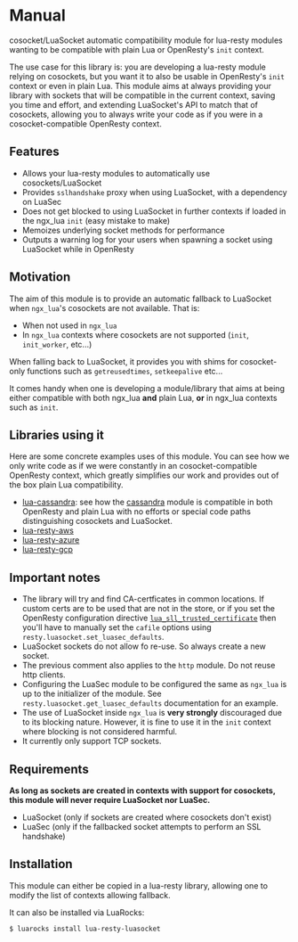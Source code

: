 # Manual

cosocket/LuaSocket automatic compatibility module for lua-resty modules wanting
to be compatible with plain Lua or OpenResty's `init` context.

The use case for this library is: you are developing a lua-resty module relying
on cosockets, but you want it to also be usable in OpenResty's `init` context
or even in plain Lua. This module aims at always providing your library with
sockets that will be compatible in the current context, saving you time and
effort, and extending LuaSocket's API to match that of cosockets, allowing you
to always write your code as if you were in a cosocket-compatible OpenResty
context.


## Features

* Allows your lua-resty modules to automatically use cosockets/LuaSocket
* Provides `sslhandshake` proxy when using LuaSocket, with a dependency on
  LuaSec
* Does not get blocked to using LuaSocket in further contexts if loaded in the
  ngx_lua `init` (easy mistake to make)
* Memoizes underlying socket methods for performance
* Outputs a warning log for your users when spawning a socket using LuaSocket
  while in OpenResty


## Motivation

The aim of this module is to provide an automatic fallback to LuaSocket when
`ngx_lua`'s cosockets are not available. That is:

- When not used in `ngx_lua`
- In `ngx_lua` contexts where cosockets are not supported (`init`, `init_worker`, etc...)

When falling back to LuaSocket, it provides you with shims for cosocket-only
functions such as `getreusedtimes`, `setkeepalive` etc...

It comes handy when one is developing a module/library that aims at being
either compatible with both ngx_lua **and** plain Lua, **or** in ngx_lua
contexts such as `init`.


## Libraries using it

Here are some concrete examples uses of this module. You can see how we only
write code as if we were constantly in an cosocket-compatible OpenResty
context, which greatly simplifies our work and provides out of the box plain
Lua compatibility.

* [lua-cassandra](https://github.com/thibaultcha/lua-cassandra): see how the
  [cassandra](https://github.com/thibaultcha/lua-cassandra/blob/master/lib/cassandra/init.lua)
  module is compatible in both OpenResty and plain Lua with no efforts or
  special code paths distinguishing cosockets and LuaSocket.
* [lua-resty-aws](https://github.com/Kong/lua-resty-aws)
* [lua-resty-azure](https://github.com/Kong/lua-resty-azure)
* [lua-resty-gcp](https://github.com/Kong/lua-resty-gcp)


## Important notes

* The library will try and find CA-certficates in common locations. If custom certs are
  to be used that are not in the store, or if you set the OpenResty configuration
  directive [`lua_sll_trusted_certificate`](https://github.com/openresty/lua-nginx-module#lua_ssl_trusted_certificate)
  then you'll have to manually set the `cafile` options using `resty.luasocket.set_luasec_defaults`.
* LuaSocket sockets do not allow fo re-use. So always create a new socket.
* The previous comment also applies to the `http` module. Do not reuse http clients.
* Configuring the LuaSec module to be configured the same as `ngx_lua` is up to the
  initializer of the module. See `resty.luasocket.get_luasec_defaults` documentation for an example.
* The use of LuaSocket inside `ngx_lua` is **very strongly** discouraged due to its
  blocking nature. However, it is fine to use it in the `init` context where
  blocking is not considered harmful.
* It currently only support TCP sockets.


## Requirements

**As long as sockets are created in contexts with support for cosockets, this
module will never require LuaSocket nor LuaSec.**

- LuaSocket (only if sockets are created where cosockets don't exist)
- LuaSec (only if the fallbacked socket attempts to perform an SSL handshake)


## Installation

This module can either be copied in a lua-resty library, allowing one to
modify the list of contexts allowing fallback.

It can also be installed via LuaRocks:

```shell
$ luarocks install lua-resty-luasocket
```


